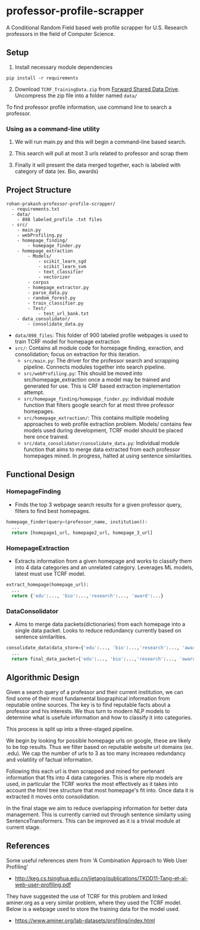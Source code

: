 # professor-profile-scrapper

A Conditional Random Field based web profile scrapper for U.S. Research professors in the field of Computer Science.


## Setup
1) Install necessary module dependencies
```
pip install -r requirements
```
2) Download `TCRF_TrainingData.zip` from [Forward Shared Data Drive](https://drive.google.com/drive/folders/1aovAiLgNLKRCc9QMergSt24yW9ko0ivG). Uncompress the zip file into a folder named `data/`


To find professor profile information, use command line to search a professor.
### Using as a command-line utility
1) We will run main.py and this will begin a command-line based search.

2) This search will pull at most 3 urls related to professor and scrap them

3) Finally it will present the data merged together, each is labeled with category of data (ex. Bio, awards)


## Project Structure
```
rohan-prakash-professor-profile-scrapper/
  - requirements.txt
  - data/
    - 898 labeled_profile .txt files
  - src/
    - main.py
    - webProfiling.py
    - homepage_finding/
        - homepage_finder.py
    - homepage_extraction
        - Models/
            - scikit_learn_sgd
            - scikit_learn_svm
            - text_classifier
            - vectorizer
        - corpus
        - homepage_extractor.py
        - parse_data.py
        - random_forest.py
        - train_classifier.py
        - Test/
            - test_url_bank.txt
    - data_consolidator/
        - consolidate_data.py
```

* `data/898_files`: This folder of 900 labeled profile webpages is used to train TCRF model for homepage extraction
* `src/`: Contains all module code for homepage finding, exraction, and consolidation; focus on extraction for this iteration.
    * `src/main.py`: The driver for the professor search and scrapping pipeline. Connects modules together into search pipeline.
    *  `src/webProfiling.py`: This should be moved into src/homepage_extraction once a model may be trained and generated for use. This is CRF based extraction implementation attempt.
    * `src/homepage_finding/homepage_finder.py`: individual module function that filters google search for at most three professor homepages.
    * `src/homepage_extraction/`: This contains multiple modeling approaches to web profile extraction problem. Models/ contains few models used during development, TCRF model should be placed here once trained.
    * `src/data_consolidator/consolidate_data.py`: Individual module function that aims to merge data extracted from each professor homepages mined. In progress, halted at using sentence similarities.

## Functional Design 

### HomepageFinding
* Finds the top 3 webpage search results for a given professor query, filters to find best homepages.

```python
homepage_finder(query=(professor_name, institution)):
  ...
  return [homepage1_url, homepage2_url, homepage_3_url]
```
### HomepageExtraction
* Extracts information from a given homepage and works to classify them into 4 data categories and an unrelated category. Leverages ML models, latest must use TCRF model.

```python
extract_homepage(homepage_url):
  ...
  return {'edu':..., 'bio':...,'research':..., 'award':...}
```

### DataConsolidator
* Aims to merge data packets(dictionaries) from each homepage into a single data packet. Looks to reduce redundancy currently based on sentence similarities.

```python
consolidate_data(data_store={'edu':..., 'bio':...,'research':..., 'award':...}):
  ...
  return final_data_packet={'edu':..., 'bio':...,'research':..., 'award':...}
```

## Algorithmic Design

Given a search query of a professor and their current institution, we can find some of their most fundamental biographical information from reputable online sources. The key is to find reputable facts about a professor and his interests. We thus turn to modern NLP models to determine what is usefule information and how to classify it into categories.

This process is split up into a three-staged pipeline.

We begin by looking for possible homepage urls on google, these are likely to be top results. Thus we filter based on reputable website url domains (ex. .edu). We cap the number of urls to 3 as too many increases redundancy and volatility of factual information.

Following this each url is then scrapped and mined for pertenant information that fits into 4 data categories. This is where nlp models are used, in particular the TCRF works the most effectively as it takes into account the html tree structure that most homepage's fit into. Once data it is extracted it moves onto consolidation.

In the final stage we aim to reduce overlapping information for better data management. This is currently carried out through sentence similarty using SentenceTransformers. This can be improved as it is a trivial module at current stage.

## References

Some useful references stem from 'A Combination Approach to Web User Profiling'

- http://keg.cs.tsinghua.edu.cn/jietang/publications/TKDD11-Tang-et-al-web-user-profiling.pdf

They have suggested the use of TCRF for this problem and linked aminer.org as a very similar problem, where they used the TCRF model. Below is a webpage used to store the training data for the model used.

- https://www.aminer.org/lab-datasets/profiling/index.html
